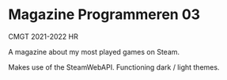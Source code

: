 # Magazine Programmeren 03
CMGT 2021-2022 HR

A magazine about my most played games on Steam.

Makes use of the SteamWebAPI.
Functioning dark / light themes.



